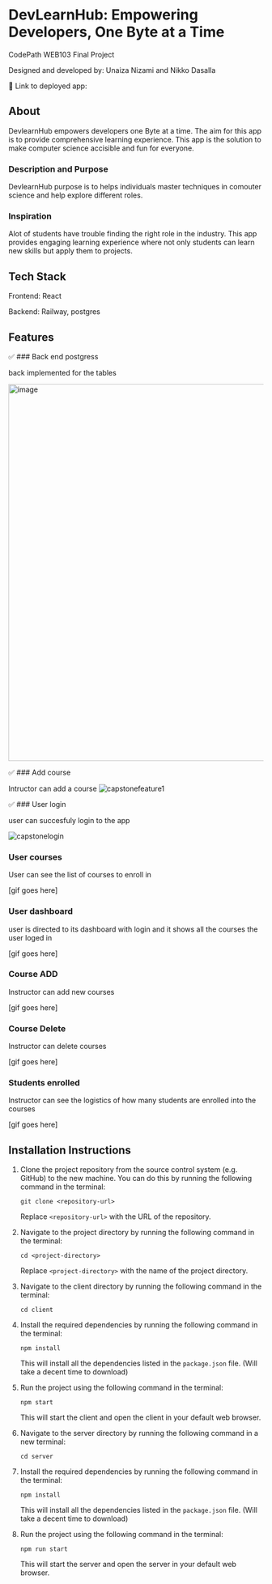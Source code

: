 # DevLearnHub: Empowering Developers, One Byte at a Time

CodePath WEB103 Final Project

Designed and developed by: Unaiza Nizami and Nikko Dasalla

🔗 Link to deployed app:

## About
DevlearnHub empowers developers one Byte at a time. The aim for this app is to provide comprehensive learning experience. This app is the solution to make computer science accisible and fun for everyone.

### Description and Purpose
DevlearnHub purpose is to helps individuals master techniques in comouter science and help explore different roles.

### Inspiration

Alot of students have trouble finding the right role in the industry. This app provides engaging learning experience where not only students can learn new skills but apply them to projects. 

## Tech Stack

Frontend: React

Backend: Railway, postgres

## Features

 ✅ ### Back end postgress

back implemented for the tables 

<img width="745" alt="image" src="https://github.com/Unaiza898/capstone-codepath/assets/65740643/0b5eaf55-353f-42fa-a543-5c7b50a1a52e">

 ✅ ### Add course

Intructor can add a course 
![capstonefeature1](https://github.com/Unaiza898/capstone-codepath/assets/65740643/2ff0fb10-21fb-4d41-9199-5383c7ac1c3c)


 ✅ ### User login

user can succesfuly login to the app

![capstonelogin](https://github.com/Unaiza898/capstone-codepath/assets/65740643/0ddf927b-3edd-4f49-a0ad-2a666634ccdc)


### User courses

User can see the list of courses to enroll in 

[gif goes here]

### User dashboard

user is directed to its dashboard with login and it shows all the courses the user loged in 

[gif goes here]

### Course ADD
Instructor can add new courses

[gif goes here]

### Course Delete
Instructor can delete courses

[gif goes here]

### Students enrolled
Instructor can see the logistics of how many students are enrolled into the courses

[gif goes here]

## Installation Instructions

1. Clone the project repository from the source control system (e.g. GitHub) to the new machine. You can do this by running the following command in the terminal:

   ```
   git clone <repository-url>
   ```

   Replace `<repository-url>` with the URL of the repository.

2. Navigate to the project directory by running the following command in the terminal:

   ```
   cd <project-directory>
   ```

   Replace `<project-directory>` with the name of the project directory.

3. Navigate to the client directory by running the following command in the terminal:

   ```
   cd client
   ```
4. Install the required dependencies by running the following command in the terminal:

   ```
   npm install 
   ```

   This will install all the dependencies listed in the `package.json` file. (Will take a decent time to download)
5. Run the project using the following command in the terminal:

   ```
   npm start
   ```

   This will start the client and open the  client in your default web browser. 
    
3. Navigate to the server directory by running the following command in a new terminal:

   ```
   cd server
   ```

5. Install the required dependencies by running the following command in the terminal:

   ```
   npm install 
   ```

   This will install all the dependencies listed in the `package.json` file. (Will take a decent time to download)

5. Run the project using the following command in the terminal:

   ```
   npm run start
   ```

   This will start the  server and open the server in your default web browser. 
    
